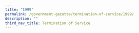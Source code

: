 ```yaml
---
title: "1999"
permalink: /government-gazette/termination-of-service/1999/
description: ""
third_nav_title: Termination of Service
---
```

